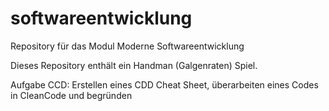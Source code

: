 # softwareentwicklung
Repository für das Modul Moderne Softwareentwicklung

Dieses Repository enthält ein Handman (Galgenraten) Spiel.

Aufgabe CCD:
Erstellen eines CDD Cheat Sheet, überarbeiten eines Codes in CleanCode und begründen
